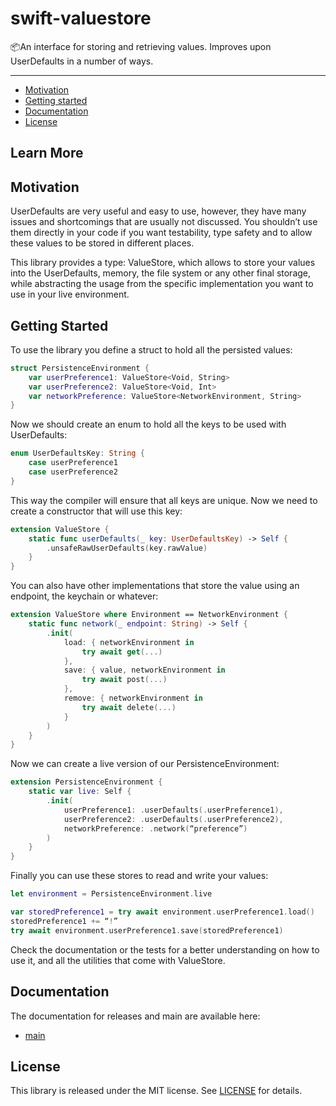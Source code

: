 # swift-valuestore

📦An interface for storing and retrieving values. Improves upon UserDefaults in a number of ways.

---

* [Motivation](#Motivation)
* [Getting started](#Getting-started)
* [Documentation](#Documentation)
* [License](#License)

## Learn More

## Motivation

UserDefaults are very useful and easy to use, however, they have many issues and shortcomings that are usually not discussed. You shouldn’t use them directly in your code if you want testability, type safety and to allow these values to be stored in different places.

This library provides a type: ValueStore, which allows to store your values into the UserDefaults, memory, the file system or any other final storage, while abstracting the usage from the specific implementation you want to use in your live environment.


## Getting Started

To use the library you define a struct to hold all the persisted values:

```swift
struct PersistenceEnvironment {
	var userPreference1: ValueStore<Void, String>
	var userPreference2: ValueStore<Void, Int>
	var networkPreference: ValueStore<NetworkEnvironment, String>
}
```

Now we should create an enum to hold all the keys to be used with UserDefaults:

```swift
enum UserDefaultsKey: String {
	case userPreference1
	case userPreference2
}
```

This way the compiler will ensure that all keys are unique. Now we need to create a constructor that will use this key:

```swift
extension ValueStore {
    static func userDefaults(_ key: UserDefaultsKey) -> Self {
        .unsafeRawUserDefaults(key.rawValue)
    }
}
```

You can also have other implementations that store the value using an endpoint, the keychain or whatever:

```swift
extension ValueStore where Environment == NetworkEnvironment {
    static func network(_ endpoint: String) -> Self {
        .init(
            load: { networkEnvironment in
                try await get(...)
            },
            save: { value, networkEnvironment in 
                try await post(...)
            },
            remove: { networkEnvironment in 
                try await delete(...)
            }
        )
    }
}
```

Now we can create a live version of our PersistenceEnvironment: 

```swift
extension PersistenceEnvironment {
	static var live: Self {
		.init(
			userPreference1: .userDefaults(.userPreference1),
			userPreference2: .userDefaults(.userPreference2), 
			networkPreference: .network(“preference”)
		)
	}
}
```

Finally you can use these stores to read and write your values:

```swift
let environment = PersistenceEnvironment.live

var storedPreference1 = try await environment.userPreference1.load()
storedPreference1 += “!”
try await environment.userPreference1.save(storedPreference1)
```

Check the documentation or the tests for a better understanding on how to use it, and all the utilities that come with ValueStore.

## Documentation

The documentation for releases and main are available here:

* [main][swift-valuestore-docs]

## License

This library is released under the MIT license. See [LICENSE](LICENSE) for details.

[swift-valuestore-docs]: https://buscarini.github.io/swift-valuestore
